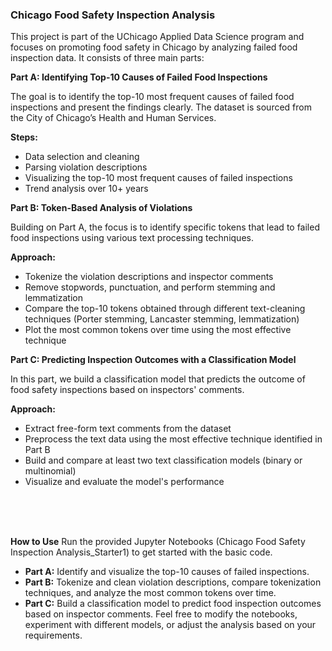 ### Chicago Food Safety Inspection Analysis
This project is part of the UChicago Applied Data Science program and focuses on promoting food safety in Chicago by analyzing failed food inspection data. It consists of three main parts:

**Part A: Identifying Top-10 Causes of Failed Food Inspections**

The goal is to identify the top-10 most frequent causes of failed food inspections and present the findings clearly. The dataset is sourced from the City of Chicago’s Health and Human Services.

**Steps:**
* Data selection and cleaning
* Parsing violation descriptions
* Visualizing the top-10 most frequent causes of failed inspections
* Trend analysis over 10+ years

**Part B: Token-Based Analysis of Violations**

Building on Part A, the focus is to identify specific tokens that lead to failed food inspections using various text processing techniques.

**Approach:**
* Tokenize the violation descriptions and inspector comments
* Remove stopwords, punctuation, and perform stemming and lemmatization
* Compare the top-10 tokens obtained through different text-cleaning techniques (Porter stemming, Lancaster stemming, lemmatization)
* Plot the most common tokens over time using the most effective technique

**Part C: Predicting Inspection Outcomes with a Classification Model**

In this part, we build a classification model that predicts the outcome of food safety inspections based on inspectors' comments.

**Approach:**
* Extract free-form text comments from the dataset
* Preprocess the text data using the most effective technique identified in Part B
* Build and compare at least two text classification models (binary or multinomial)
* Visualize and evaluate the model's performance

<br>
<br>
<br>

**How to Use**
Run the provided Jupyter Notebooks (Chicago Food Safety Inspection Analysis_Starter1) to get started with the basic code.

* **Part A:** Identify and visualize the top-10 causes of failed inspections.
* **Part B:** Tokenize and clean violation descriptions, compare tokenization techniques, and analyze the most common tokens over time.
* **Part C:** Build a classification model to predict food inspection outcomes based on inspector comments.
Feel free to modify the notebooks, experiment with different models, or adjust the analysis based on your requirements.


